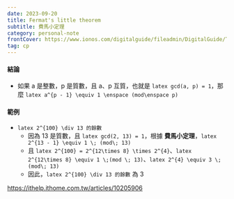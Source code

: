 ```yaml
---
date: 2023-09-20
title: Fermat's little theorem
subtitle: 費馬小定理
category: personal-note
frontCover: https://www.ionos.com/digitalguide/fileadmin/DigitalGuide/Teaser/operating-system-t.jpg
tag: cp
---
```


#### 結論
- 如果 a 是整數，p 是質數，且 a、p 互質，也就是 `latex gcd(a, p) = 1`，那麼 `latex a^{p - 1} \equiv 1 \enspace (mod\enspace p)`

#### 範例
- `latex 2^{100} \div 13 的餘數` 
  - 因為 13 是質數，且 `latex gcd(2, 13) = 1`，根據 **費馬小定理**，`latex 2^{13 - 1} \equiv 1 \; (mod\; 13)`
  - 且 `latex 2^{100} = 2^{12\times 8} \times 2^{4}`、`latex 2^{12\times 8} \equiv 1 \;(mod \; 13)`、`latex 2^{4} \equiv 3 \;(mod\; 13)`
  - 因此，`latex 2^{100} \div 13 的餘數` 為 3






https://ithelp.ithome.com.tw/articles/10205906
